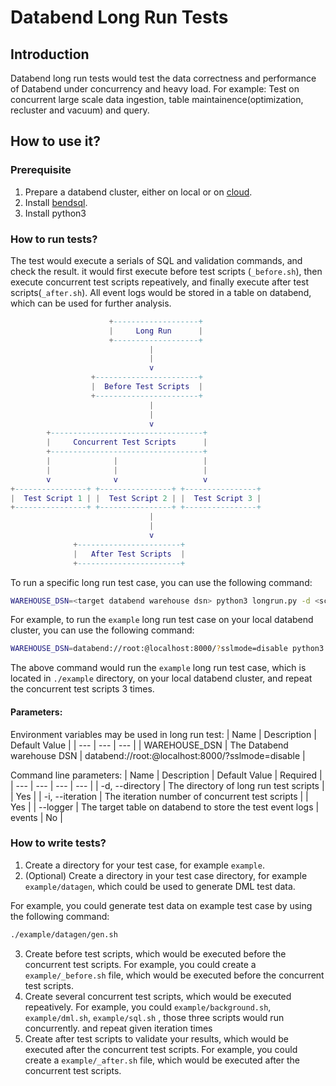 # Databend Long Run Tests

## Introduction
Databend long run tests would test the data correctness and performance of Databend under concurrency and heavy load.
For example:
Test on concurrent large scale data ingestion, table maintainence(optimization, recluster and vacuum) and query.

## How to use it?
### Prerequisite
1. Prepare a databend cluster, either on local or on [cloud](https://app.databend.com).
2. Install [bendsql](https://github.com/datafuselabs/bendsql).
3. Install python3

### How to run tests?

The test would execute a serials of SQL and validation commands, and check the result.
it would first execute before test scripts (`_before.sh`), then execute concurrent test scripts repeatively, and finally execute after test scripts(`_after.sh`).
All event logs would be stored in a table on databend, which can be used for further analysis.


```lua
                      +-------------------+
                      |     Long Run      |
                      +-------------------+
                               |
                               |
                               v
                  +-----------------------+
                  |  Before Test Scripts  |
                  +-----------------------+
                               |
                               |
                               v
        +----------------------------------+
        |     Concurrent Test Scripts      |
        +----------------------------------+
        |              |                   |
        |              |                   |
        v              v                   v
+----------------+ +----------------+ +----------------+
|  Test Script 1 | |  Test Script 2 | |  Test Script 3 |
+----------------+ +----------------+ +----------------+
                               |
                               |
                               v
              +-----------------------+
              |   After Test Scripts  |
              +-----------------------+

```

To run a specific long run test case, you can use the following command:

```bash
WAREHOUSE_DSN=<target databend warehouse dsn> python3 longrun.py -d <scripts directory> -i <concurrent test iteration number>
```

For example, to run the `example` long run test case on your local databend cluster, you can use the following command:

```bash
WAREHOUSE_DSN=databend://root:@localhost:8000/?sslmode=disable python3 longrun.py -d ./example -i 3
```

The above command would run the `example` long run test case, which is located in `./example` directory, on your local databend cluster, and repeat the concurrent test scripts 3 times.

#### Parameters:

Environment variables may be used in long run test:
| Name | Description | Default Value |
| --- | --- | --- |
| WAREHOUSE_DSN | The Databend warehouse DSN | databend://root:@localhost:8000/?sslmode=disable |

Command line parameters:
| Name | Description | Default Value | Required |
| --- | --- | --- | --- |
| -d, --directory | The directory of long run test scripts | | Yes |
| -i, --iteration | The iteration number of concurrent test scripts |  | Yes |
| --logger | The target table on databend to store the test event logs | events | No |

### How to write tests?
1. Create a directory for your test case, for example `example`.
2. (Optional) Create a directory in your test case directory, for example `example/datagen`, which could be used to generate DML test data.

For example, you could generate test data on example test case by using the following command:

```bash
./example/datagen/gen.sh
```

3. Create before test scripts, which would be executed before the concurrent test scripts. For example, you could create a `example/_before.sh` file, which would be executed before the concurrent test scripts.
4. Create several concurrent test scripts, which would be executed repeatively. For example, you could `example/background.sh`, `example/dml.sh`, `example/sql.sh` , those three scripts would run concurrently. and repeat given iteration times
5. Create after test scripts to validate your results, which would be executed after the concurrent test scripts. For example, you could create a `example/_after.sh` file, which would be executed after the concurrent test scripts.